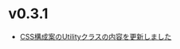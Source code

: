# v0.3.1

- [CSS構成案のUtilityクラスの内容を更新しました](/docs/html/methodologies/object/utility)

<!-- truncate -->
